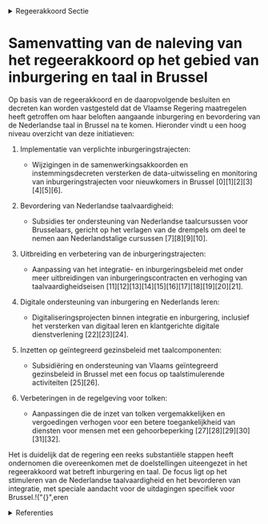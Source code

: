 

<details>
        <summary>Regeerakkoord Sectie </summary>
        <p>5.7 Inburgering en taal De verplichte inburgering in Brussel is een feit en kan van start. Vanuit Vlaanderen is hier hard aan gewerkt met de Gemeenschappelijke Gemeenschapscommissie; we zetten ons nu volop in op de uitwerking en toeleiding naar de Nederlandstalige inburgeringstrajecten. Door het voeren van een taalpromotiebeleid en het voorzien van een versterkt aanbod Nederlands Tweede Taal via o.a. werk (i.s.m. Actiris) en onder-wijs (voor leerlingen én ouders), stimuleren we de kennis en het gebruik van het Nederlands in Brussel. Met verenigingen die we ondersteunen maken we klare afspraken over het gebruik van en communicatie in het Nederlands. Doel is om te komen tot een echte en doorleefde tweetaligheid in Brussel. We zullen de naleving van de taalwetgeving in Brussel actief opvolgen, en ondersteuning bieden aan burgers die het slachtoffer zijn van taalwantoestanden in Brussel, in het bijzonder in de ziekenhuizen, in de welzijnsvoorzieningen (in het bijzonder de voorzieningen erkend door de Gemeenschappelijke Gemeenschapscommissie), bij de politie, bij de brandweerdiensten, en bij de lokale besturen. We gebruiken daarvoor onder meer de dienstverlening van het Steunpunt Taalwetwijzer en het Vlaams Meldpunt taal-klachten in de Brusselse ziekenhuizen. </p>
        </details> 

# Samenvatting van de naleving van het regeerakkoord op het gebied van inburgering en taal in Brussel

Op basis van de regeerakkoord en de daaropvolgende besluiten en decreten kan worden vastgesteld dat de Vlaamse Regering maatregelen heeft getroffen om haar beloften aangaande inburgering en bevordering van de Nederlandse taal in Brussel na te komen. Hieronder vindt u een hoog niveau overzicht van deze initiatieven:

1. Implementatie van verplichte inburgeringstrajecten:
   - Wijzigingen in de samenwerkingsakkoorden en instemmingsdecreten versterken de data-uitwisseling en monitoring van inburgeringstrajecten voor nieuwkomers in Brussel \[0\]\[1\]\[2\]\[3\]\[4\]\[5\]\[6\].

2. Bevordering van Nederlandse taalvaardigheid:
   - Subsidies ter ondersteuning van Nederlandse taalcursussen voor Brusselaars, gericht op het verlagen van de drempels om deel te nemen aan Nederlandstalige cursussen \[7\]\[8\]\[9\]\[10\].

3. Uitbreiding en verbetering van de inburgeringstrajecten:
   - Aanpassing van het integratie- en inburgeringsbeleid met onder meer uitbreidingen van inburgeringscontracten en verhoging van taalvaardigheidseisen \[11\]\[12\]\[13\]\[14\]\[15\]\[16\]\[17\]\[18\]\[19\]\[20\]\[21\].

4. Digitale ondersteuning van inburgering en Nederlands leren:
   - Digitaliseringsprojecten binnen integratie en inburgering, inclusief het versterken van digitaal leren en klantgerichte digitale dienstverlening \[22\]\[23\]\[24\].

5. Inzetten op geïntegreerd gezinsbeleid met taalcomponenten:
   - Subsidiëring en ondersteuning van Vlaams geïntegreerd gezinsbeleid in Brussel met een focus op taalstimulerende activiteiten \[25\]\[26\].

6. Verbeteringen in de regelgeving voor tolken:
   - Aanpassingen die de inzet van tolken vergemakkelijken en vergoedingen verhogen voor een betere toegankelijkheid van diensten voor mensen met een gehoorbeperking \[27\]\[28\]\[29\]\[30\]\[31\]\[32\].

Het is duidelijk dat de regering een reeks substantiële stappen heeft ondernomen die overeenkomen met de doelstellingen uiteengezet in het regeerakkoord wat betreft inburgering en taal. De focus ligt op het stimuleren van de Nederlandse taalvaardigheid en het bevorderen van integratie, met speciale aandacht voor de uitdagingen specifiek voor Brussel.!("{}",eren

<details>
        <summary> Referenties</summary>
        **[\[0\]](http://themis.vlaanderen.be/id/nieuwsbrief-info/62722FB91C4A193816C30632)** : **(2022-05-06)** Verplicht inburgeringstraject voor nieuwkomers in Brussel-Hoofdstad: gewijzigde samenwerkingsovereenkomst A. Ontwerp van samenwerkingsakkoord van XX X 2022 tot wijziging van het samenwerkingsakkoord v... 

**[\[1\]](http://themis.vlaanderen.be/id/nieuwsbericht/655382EA8265E66451D4C9D1)** : **(2023-11-17)** Verplicht inburgeringstraject nieuwkomers Brussel-Hoofdstad: gewijzigde samenwerkingsakkoord en voorontwerp instemmingsdecreet A. Ontwerp van samenwerkingsakkoord van XX tussen de Vlaamse Gemeenschap,... 

**[\[2\]](http://themis.vlaanderen.be/id/nieuwsbrief-info/629719ED2071A7D754F18323)** : **(2022-06-03)** Verplicht inburgeringstraject voor nieuwkomers in Brussel-Hoofdstad: gewijzigde samenwerkingsovereenkomst Ontwerpdecreet tot instemming met het samenwerkingsakkoord van 12 mei 2022 tot wijziging van h... 

**[\[3\]](http://themis.vlaanderen.be/id/nieuwsbericht/64F82F323605E1AC863BE45C)** : **(2023-09-08)** Verplicht inburgeringstraject nieuwkomers Brussel-Hoofdstad: gewijzigde samenwerkingsakkoord en voorontwerp instemmingsdecreet A. Ontwerp van samenwerkingsakkoord van XX tussen de Vlaamse Gemeenschap,... 

**[\[4\]](http://themis.vlaanderen.be/id/nieuwsbrief-info/6228AE666BB7B593CFC1849C)** : **(2022-03-11)** Verplicht inburgeringstraject voor nieuwkomers in Brussel-Hoofdstad: instemmingsdecreet gewijzigde samenwerkingsovereenkomst Voorontwerp van decreet tot instemming met het samenwerkingsakkoord van XX ... 

**[\[5\]](http://themis.vlaanderen.be/id/nieuwsbrief-info/61DEA5FE364ED900080009A8)** : **(2022-01-14)** Verplicht inburgeringstraject voor nieuwkomers in Brussel-Hoofdstad: instemmingsdecreet gewijzigde samenwerkingsovereenkomst A. Ontwerp van samenwerkingsakkoord tot wijziging van het samenwerkingsakko... 

**[\[6\]](http://themis.vlaanderen.be/id/nieuwsbrief-info/62D009EE8E6C4430A8898B66)** : **(2022-07-15)** Decreet gewijzigde samenwerkingsovereenkomst verplicht inburgeringstraject voor nieuwkomers in Brussel-Hoofdstad Bekrachtiging en afkondiging van het decreet tot instemming met het samenwerkingsakkoor... 

**[\[7\]](http://themis.vlaanderen.be/id/nieuwsbrief-info/61A72EA4364ED9000800058F)** : **(2021-12-03)** Subsidie leerlingen cursus Nederlands als tweede taal (NT2) in Brussel Ontwerpbesluit van de Vlaamse Regering tot toekenning van een projectsubsidie voor de vrijstelling van het inschrijvingsgeld voor... 

**[\[8\]](http://themis.vlaanderen.be/id/nieuwsbrief-info/63A1749EDBF1CAE811022080)** : **(2022-12-23)** Subsidie project ‘Vervolgtrajecten Inburgering' Ontwerpbesluit van de Vlaamse Regering over de toekenning van subsidies voor ‘Vervolgtrajecten Inburgering’ voor de periode van 1 oktober 2022 tot en me... 

**[\[9\]](http://themis.vlaanderen.be/id/nieuwsbrief-info/638F154BC2B90D4571CF7555)** : **(2022-12-09)** Wijziging subsidiebesluit NT2 Brussel Ontwerpbesluit van de Vlaamse Regering tot wijziging van het besluit van de Vlaamse Regering van 3 december 2021 tot toekenning van een projectsubsidie voor de vr... 

**[\[10\]](http://themis.vlaanderen.be/id/nieuwsbrief-info/62975D102071A7D754F183D5)** : **(2022-06-03)** Taalvereisten taxibesluit Voorontwerp van besluit van de Vlaamse Regering tot wijziging van artikel 11, 26 en bijlage 1 en 6 van het besluit van de Vlaamse Regering van 8 november 2019 betreffende de ... 

**[\[11\]](http://themis.vlaanderen.be/id/nieuwsbrief-info/61B8C011364ED900090015DE)** : **(2021-12-17)** Wijziging regelgeving Vlaams integratie- en inburgeringsbeleid: hertekening inburgeringstraject Ontwerpbesluit van de Vlaamse Regering tot wijziging van artikel 1 van het besluit van de Vlaamse Regeri... 

**[\[12\]](http://themis.vlaanderen.be/id/nieuwsbrief-info/6172640C364ED9000800030A)** : **(2021-10-22)** Wijziging regelgeving Vlaams integratie- en inburgeringsbeleid: hertekening inburgeringstraject Voorontwerp van besluit van de Vlaamse Regering tot wijziging van artikel 1 van het besluit van de Vlaam... 

**[\[13\]](http://themis.vlaanderen.be/id/nieuwsbrief-info/60ED7D41364ED9000800147E)** : **(2021-07-16)** Wijziging regelgeving Vlaams integratie- en inburgeringsbeleid: hertekening inburgeringstraject Voorontwerp van besluit van de Vlaamse Regering tot wijziging van artikel 1 van het besluit van de Vlaam... 

**[\[14\]](http://themis.vlaanderen.be/id/nieuwsbericht/6539056E9DAB6626D11E54BE)** : **(2023-10-27)** Vlaams integratie- en inburgeringsbeleid: wijzigingsdecreet Voorontwerp van decreet tot wijziging van het decreet van 7 juni 2013 betreffende het Vlaamse integratie- en inburgeringsbeleid, wat betreft... 

**[\[15\]](http://themis.vlaanderen.be/id/resource/d655cbc0-4924-11ec-94bb-99a9d1e168fe)** : **(2021-02-26)** Wijziging integratie- en inburgeringsdecreet Voorontwerp van decreet tot wijziging van het decreet van 7 juni 2013 betreffende het Vlaamse integratie- en inburgeringsbeleid  Na adviezen van de SERV, v... 

**[\[16\]](http://themis.vlaanderen.be/id/nieuwsbrief-info/60E7F04C364ED900080009F8)** : **(2021-07-09)** Wijziging integratie- en inburgeringsdecreet Bekrachtiging en afkondiging van het decreet tot wijziging van het decreet van 7 juni 2013 betreffende het Vlaamse integratie- en inburgeringsbeleid, aange... 

**[\[17\]](http://themis.vlaanderen.be/id/nieuwsbrief-info/6094DC6B364ED9000800013A)** : **(2021-05-07)** Wijziging integratie- en inburgeringsdecreet Ontwerpdecreet tot wijziging van het decreet van 7 juni 2013 betreffende het Vlaamse integratie- en inburgeringsbeleid  Na advies van de Raad van State ​ h... 

**[\[18\]](http://themis.vlaanderen.be/id/resource/55de1520-4928-11ec-94bb-99a9d1e168fe)** : **(2020-07-10)** Subsidie taalstimulerende activiteiten Nederlands in schoolvakanties en buitenschoolse opvang voor kinderen en jongeren Ontwerpbesluit van de Vlaamse Regering tot toekenning van een projectsubsidie va... 

**[\[19\]](http://themis.vlaanderen.be/id/resource/aa178b10-4925-11ec-94bb-99a9d1e168fe)** : **(2020-12-18)** Wijziging Integratie- en inburgeringsdecreet Voorontwerp van decreet tot wijziging van het decreet van 7 juni 2013 betreffende het Vlaamse integratie- en inburgeringsbeleid  De Vlaamse Regering hecht ... 

**[\[20\]](http://themis.vlaanderen.be/id/resource/d4b88f20-4927-11ec-94bb-99a9d1e168fe)** : **(2020-07-17)** Hertekening inburgeringstraject   Het Vlaams Regeerakkoord 2019-2024 bevat een duidelijke visie op de hertekening van het inburgeringsbeleid. De Vlaamse Regering keurt nu de nota goed die aangeeft hoe... 

**[\[21\]](http://themis.vlaanderen.be/id/nieuwsbrief-info/620148E8D5F0FAFA87AFAC60)** : **(2022-02-11)** Hertekening vormingspakket NT2: wijzigingsdecreet Voorontwerp van decreet tot wijziging van het decreet van 15 juni 2007 betreffende het volwassenenonderwijs in functie van het hertekende inburgerings... 

**[\[22\]](http://themis.vlaanderen.be/id/nieuwsbrief-info/62CD317D8E6C4430A889877E)** : **(2022-07-15)** Plan Vlaamse Veerkracht: Digitaliseringsprojecten inburgering Digitalisering integratie en inburgering  De Vlaamse Regering  keurt de verdere concretisering van de inhoud en de herverdeling goed van d... 

**[\[23\]](http://themis.vlaanderen.be/id/nieuwsbrief-info/61409E2F364ED900080001D5)** : **(2021-09-17)** Plan Vlaamse Veerkracht: Digitalisering integratie en inburgering Digitalisering integratie en inburgering  Het programma ‘Digitalisering Integratie en Inburgering’ geeft uitvoering aan de ambities ui... 

**[\[24\]](http://themis.vlaanderen.be/id/nieuwsbrief-info/6374BDCA34B8770AF8FDE927)** : **(2022-11-18)** Plan Vlaamse Veerkracht: Digitalisering integratie en inburgering Digitalisering integratie en inburgering  In het kader van het project VV50 'Digitalisering Integratie en Inburgering' van het Relance... 

**[\[25\]](http://themis.vlaanderen.be/id/nieuwsbrief-info/61FA59C3D5F0FAFA87AFA988)** : **(2022-02-04)** Subsidiëring Vlaams geïntegreerd gezinsbeleid in Brussel Ontwerpbesluit van de Vlaamse Regering over de subsidiëring van een geïntegreerd Vlaams gezinsbeleid in het tweetalige gebied Brussel-Hoofdstad... 

**[\[26\]](http://themis.vlaanderen.be/id/nieuwsbrief-info/61AF60CB364ED90009000642)** : **(2021-12-10)** Subsidiëring Vlaams geïntegreerd gezinsbeleid in Brussel Voorontwerp van besluit van de Vlaamse Regering over de subsidiëring van een geïntegreerd Vlaams gezinsbeleid in Brussel  De Vlaamse Regering h... 

**[\[27\]](http://themis.vlaanderen.be/id/resource/38091990-4929-11ec-94bb-99a9d1e168fe)** : **(2020-05-29)** Centraal tolkenbureau Onderwijs en Welzijn: verhoging persoonlijk contingent tolkuren Voorontwerp van besluit van de Vlaamse Regering tot wijziging van het besluit van de Vlaamse Regering van 15 janua... 

**[\[28\]](http://themis.vlaanderen.be/id/nieuwsbrief-info/630F19DF9531BD6B9732BED5)** : **(2022-09-02)** Verhoging uurloon en kilometervergoeding tolken Gebarentaal en schrijftolken in welzijns- en onderwijssituaties Ontwerpbesluit van de Vlaamse Regering tot wijziging van het besluit van de Vlaamse Rege... 

**[\[29\]](http://themis.vlaanderen.be/id/nieuwsbericht/643FF5DBCA1CB15B58CF473B)** : **(2023-04-21)** Diplomavoorwaarden voor tolken Gebarentaal en schrijftolken: wijzigingsbesluit Ontwerpbesluit van de Vlaamse Regering tot wijziging van het besluit van de Vlaamse Regering van 15 januari 2016 houdende... 

**[\[30\]](http://themis.vlaanderen.be/id/nieuwsbericht/6408496693165640DEAF5BCC)** : **(2023-03-10)** Diplomavoorwaarden voor tolken Gebarentaal en schrijftolken: wijzigingsbesluit Voorontwerp van besluit van de Vlaamse Regering tot wijziging van het besluit van de Vlaamse Regering van 15 januari 2016... 

**[\[31\]](http://themis.vlaanderen.be/id/resource/d4f040f0-4927-11ec-94bb-99a9d1e168fe)** : **(2020-07-17)** COVID-19: toelage aan Vlaams Agentschap Integratie en Inburgering voor tussenkomst in sociaal vertaal- en tolkvergoedingen   Tijdens de coronacrisis is er een verhoogde vraag naar sociaal tolken en ve... 

**[\[32\]](http://themis.vlaanderen.be/id/nieuwsbericht/6401A05193165640DEAF551B)** : **(2023-03-03)** Samenwerkingsakkoord en voorontwerp instemmingsdecreet slachtofferzorg Brussel A. Voorontwerp van samenwerkingsakkoord tussen de Federale Staat, de Franse Gemeenschap, de Vlaamse Gemeenschap, de Frans... 
        </details> 

